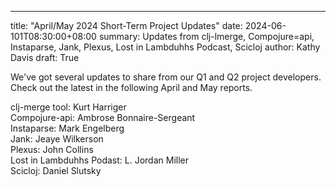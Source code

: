 ---
title: "April/May 2024 Short-Term Project Updates"
date: 2024-06-101T08:30:00+08:00
summary: Updates from clj-lmerge, Compojure=api, Instaparse, Jank, Plexus, Lost in Lambduhhs Podcast, Scicloj
author: Kathy Davis
draft: True  

We've got several updates to share from our Q1 and Q2 project developers. Check out the latest in the following April and May reports.  


clj-merge tool: Kurt Harriger  
Compojure-api: Ambrose Bonnaire-Sergeant  
Instaparse: Mark Engelberg  
Jank: Jeaye Wilkerson  
Plexus: John Collins  
Lost in Lambduhhs Podast: L. Jordan Miller  
Scicloj: Daniel Slutsky 


